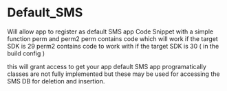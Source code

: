 # Default_SMS
Will allow app to register as default SMS app
Code Snippet with a simple function perm and perm2 
perm contains code which will work if the target SDK is 29 
perm2 contains code to work with if the target SDK is 30 ( in the build config ) 

this will grant access to get your app default SMS app programatically 
classes are not fully implemented but these may  be used for accessing the SMS DB for deletion and insertion.
